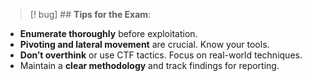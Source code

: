 
>[! bug] ## **Tips for the Exam**:

- **Enumerate thoroughly** before exploitation.
- **Pivoting and lateral movement** are crucial. Know your tools.
- **Don’t overthink** or use CTF tactics. Focus on real-world techniques.
- Maintain a **clear methodology** and track findings for reporting.

